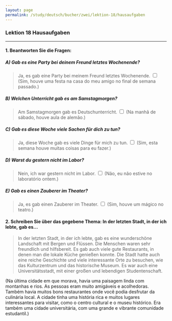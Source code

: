 ```yaml
---
layout: page
permalink: /study/deutsch/bucher/zwei/lektion-18/hausaufgaben
---
```


### Lektion 18 **Hausaufgaben**

---

#### 1. Beantworten Sie die Fragen:

##### A) Gab es eine Party bei deinem Freund letztes Wochenende?
> Ja, es gab eine Party bei meinem Freund letztes Wochenende. <input type="checkbox" />
(Sim, houve uma festa na casa do meu amigo no final de semana passado.)

##### B) Welchen Unterricht gab es am Samstagmorgen?
> Am Samstagmorgen gab es Deutschunterricht. <input type="checkbox" />
(Na manhã de sábado, houve aula de alemão.)

##### C) Gab es diese Woche viele Sachen für dich zu tun?
> Ja, diese Woche gab es viele Dinge für mich zu tun. <input type="checkbox" />
(Sim, esta semana houve muitas coisas para eu fazer.)

##### D) Warst du gestern nicht im Labor?
> Nein, ich war gestern nicht im Labor. <input type="checkbox" />
(Não, eu não estive no laboratório ontem.)

##### E) Gab es einen Zauberer im Theater?
> Ja, es gab einen Zauberer im Theater. <input type="checkbox" />
(Sim, houve um mágico no teatro.)

#### 2. Schreiben Sie über das gegebene Thema: In der letzten Stadt, in der ich lebte, gab es...

> In der letzten Stadt, in der ich lebte, gab es eine wunderschöne Landschaft mit Bergen und Flüssen. Die Menschen waren sehr freundlich und hilfsbereit. Es gab auch viele gute Restaurants, in denen man die lokale Küche genießen konnte. Die Stadt hatte auch eine reiche Geschichte und viele interessante Orte zu besuchen, wie das Kulturzentrum und das historische Museum. Es war auch eine Universitätsstadt, mit einer großen und lebendigen Studentenschaft.

(Na última cidade em que morava, havia uma paisagem linda com montanhas e rios. As pessoas eram muito amigáveis e acolhedoras. Também havia muitos bons restaurantes onde você podia desfrutar da culinária local. A cidade tinha uma história rica e muitos lugares interessantes para visitar, como o centro cultural e o museu histórico. Era também uma cidade universitária, com uma grande e vibrante comunidade estudantil.)
